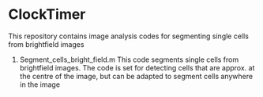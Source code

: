 # ClockTimer

This repository contains image analysis codes for segmenting single cells from brightfield images


1. Segment_cells_bright_field.m
This code segments single cells from brightfield images. The code is set for detecting cells that are approx. at the centre of the image, but can be adapted to segment cells anywhere in the image
